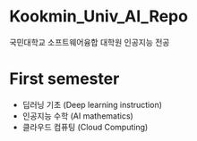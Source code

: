 # Kookmin_Univ_AI_Repo
국민대학교 소프트웨어융합 대학원 인공지능 전공

# First semester 
* 딥러닝 기초 (Deep learning instruction)
* 인공지능 수학 (AI mathematics)
* 클라우드 컴퓨팅 (Cloud Computing)
